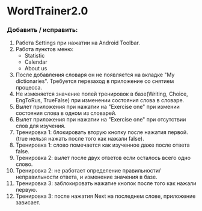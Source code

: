 # WordTrainer2.0
### Добавить / исправить:
1. Работа Settings при нажатии на Android Toolbar.
2. Работа пунктов меню:
	- Statistic
	- Calendar
	- About us
3. После добавления словаря он не появляется на вкладке "My dictionaries". Требуется перезаход в приложение со снятием процесса.
4. Не изменяется значение полей тренировок в базе(Writing, Choice, EngToRus, TrueFalse) при изменении состояния слова в словаре.
4. Вылет приложения при нажатии на "Exercise one" при измении состояния слова в одном из словарей.
5. Вылет приложения при нажатии на "Exercise one" при отсутствии слов для изучения.
5. Тренировка 1: блокировать вторую кнопку после нажатия первой. (true нельзя нажать после того как нажали false).
6. Тренировка 1: слово помечается как изученное даже после ответа false.
7. Тренировка 2: вылет после двух ответов если осталось всего одно слово.
8. Тренировка 2: не работает определение правильности/неправильности ответа, и изменение значения в базе.
8. Тренировка 3: заблокировать нажатие кнопок после того как нажали первую.
9. Тренировка 3: после нажатия Next на последнем слове, приложение зависает.
